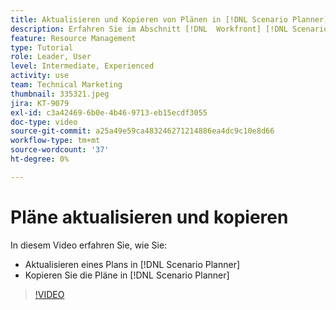 ```yaml
---
title: Aktualisieren und Kopieren von Plänen in [!DNL Scenario Planner]
description: Erfahren Sie im Abschnitt [!DNL  Workfront] [!DNL Scenario Planner].
feature: Resource Management
type: Tutorial
role: Leader, User
level: Intermediate, Experienced
activity: use
team: Technical Marketing
thumbnail: 335321.jpeg
jira: KT-9079
exl-id: c3a42469-6b0e-4b46-9713-eb15ecdf3055
doc-type: video
source-git-commit: a25a49e59ca483246271214886ea4dc9c10e8d66
workflow-type: tm+mt
source-wordcount: '37'
ht-degree: 0%

---
```


# Pläne aktualisieren und kopieren

In diesem Video erfahren Sie, wie Sie:

* Aktualisieren eines Plans in [!DNL Scenario Planner]
* Kopieren Sie die Pläne in [!DNL Scenario Planner]

>[!VIDEO](https://video.tv.adobe.com/v/335321/?quality=12&learn=on)
